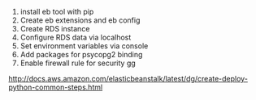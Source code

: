 1. install eb tool with pip
2. Create eb extensions and eb config
3. Create RDS instance
4. Configure RDS data via localhost
5. Set environment variables via console
6. Add packages for psycopg2 binding
7. Enable firewall rule for security gg

http://docs.aws.amazon.com/elasticbeanstalk/latest/dg/create-deploy-python-common-steps.html